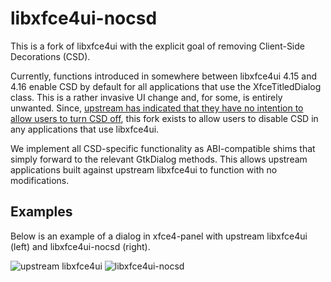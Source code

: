 libxfce4ui-nocsd
================
This is a fork of libxfce4ui with the explicit goal of removing Client-Side Decorations (CSD).

Currently, functions introduced in somewhere between libxfce4ui 4.15 and 4.16 enable
CSD by default for all applications that use the XfceTitledDialog class. This is a
rather invasive UI change and, for some, is entirely unwanted. Since,
[upstream has indicated that they have no intention to allow users to turn CSD off](https://gitlab.xfce.org/xfce/libxfce4ui/-/issues/14),
this fork exists to allow users to disable CSD in any applications that use libxfce4ui.

We implement all CSD-specific functionality as ABI-compatible shims that
simply forward to the relevant GtkDialog methods. This allows upstream applications
built against upstream libxfce4ui to function with no modifications.

Examples
--------
Below is an example of a dialog in xfce4-panel with upstream libxfce4ui (left) and
libxfce4ui-nocsd (right).

![upstream libxfce4ui](https://github.com/Xfce-Classic/libxfce4ui-nocsd/blob/master/images/csd.png) 
![libxfce4ui-nocsd](https://github.com/Xfce-Classic/libxfce4ui-nocsd/blob/master/images/nocsd.png)
